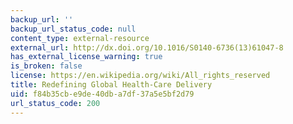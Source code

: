 ```yaml
---
backup_url: ''
backup_url_status_code: null
content_type: external-resource
external_url: http://dx.doi.org/10.1016/S0140-6736(13)61047-8
has_external_license_warning: true
is_broken: false
license: https://en.wikipedia.org/wiki/All_rights_reserved
title: Redefining Global Health-Care Delivery
uid: f84b35cb-e9de-40db-a7df-37a5e5bf2d79
url_status_code: 200
---
```

